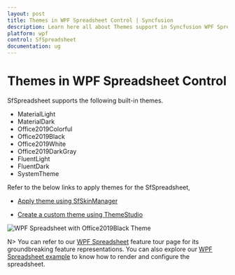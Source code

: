 ```yaml
---
layout: post
title: Themes in WPF Spreadsheet Control | Syncfusion
description: Learn here all about Themes support in Syncfusion WPF Spreadsheet (SfSpreadsheet) control, its elements and more.
platform: wpf
control: SfSpreadsheet
documentation: ug
---
```


# Themes in WPF Spreadsheet Control

SfSpreadsheet supports the following built-in themes.
*	MaterialLight
*	MaterialDark
*	Office2019Colorful
*	Office2019Black
*	Office2019White
*	Office2019DarkGray
*	FluentLight
*	FluentDark
*	SystemTheme

Refer to the below links to apply themes for the SfSpreadsheet,

  * [Apply theme using SfSkinManager](https://help.syncfusion.com/wpf/themes/skin-manager)
	
  * [Create a custom theme using ThemeStudio](https://help.syncfusion.com/wpf/themes/theme-studio#creating-custom-theme)
 
  ![WPF Spreadsheet with Office2019Black Theme](Themes_images/wpf-spreadsheet-office2019black-theme.png)


N> You can refer to our [WPF Spreadsheet](https://www.syncfusion.com/wpf-controls/spreadsheet) feature tour page for its groundbreaking feature representations. You can also explore our [WPF Spreadsheet example](https://github.com/syncfusion/wpf-demos) to know how to render and configure the spreadsheet.